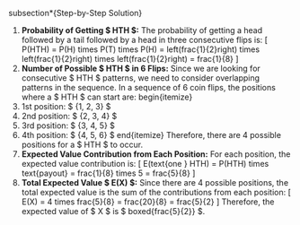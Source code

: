 subsection\*{Step-by-Step Solution}

1. **Probability of Getting $ HTH $:**
   The probability of getting a head followed by a tail followed by a head in three consecutive flips is:
   [
   P(HTH) = P(H) times P(T) times P(H) = left(frac{1}{2}right) times left(frac{1}{2}right) times left(frac{1}{2}right) = frac{1}{8}
   ]
2. **Number of Possible $ HTH $ in 6 Flips:**
   Since we are looking for consecutive $ HTH $ patterns, we need to consider overlapping patterns in the sequence.
   In a sequence of 6 coin flips, the positions where a $ HTH $ can start are:
   begin{itemize}
   <li> 1st position: $ {1, 2, 3} $
   <li> 2nd position: $ {2, 3, 4} $
   <li> 3rd position: $ {3, 4, 5} $
   <li> 4th position: $ {4, 5, 6} $
   end{itemize}
   Therefore, there are 4 possible positions for a $ HTH $ to occur.
3. **Expected Value Contribution from Each Position:**
   For each position, the expected value contribution is:
   [
   E(text{one } HTH) = P(HTH) times text{payout} = frac{1}{8} times 5 = frac{5}{8}
   ]
4. **Total Expected Value $ E(X) $:**
   Since there are 4 possible positions, the total expected value is the sum of the contributions from each position:
   [
   E(X) = 4 times frac{5}{8} = frac{20}{8} = frac{5}{2}
   ]
   Therefore, the expected value of $ X $ is $ boxed{frac{5}{2}} $.

